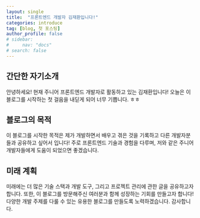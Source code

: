 ```yaml
---
layout: single
title:  "프론트엔드 개발자 김재환입니다!"
categories: introduce
tag: [blog, 첫 포스팅]
author_profile: false
# sidebar:
#     nav: "docs"
# search: false
---
```


## 간단한 자기소개

안녕하세요! 현재 주니어 프론트엔드 개발자로 활동하고 있는 김재환입니다!
오늘은 이 블로그를 시작하는 첫 걸음을 내딛게 되어 너무 기쁩니다. ㅎㅎ

## 블로그의 목적

이 블로그를 시작한 목적은 제가 개발하면서 배우고 겪은 것을 기록하고 다른 개발자분들과 공유하고 싶어서 입니다!
주로 프론트엔드 기술과 경험을 다루며, 저와 같은 주니어 개발자들에게 도움이 되었으면 좋겠습니다.

## 미래 계획

미래에는 더 많은 기술 스택과 개발 도구, 그리고 프로젝트 관리에 관한 글을 공유하고자 합니다.
또한, 이 블로그를 방문해주신 여러분과 함께 성장하는 기회를 만들고자 합니다!
다양한 개발 주제를 다룰 수 있는 유용한 블로그를 만들도록 노력하겠습니다. 감사합니다.